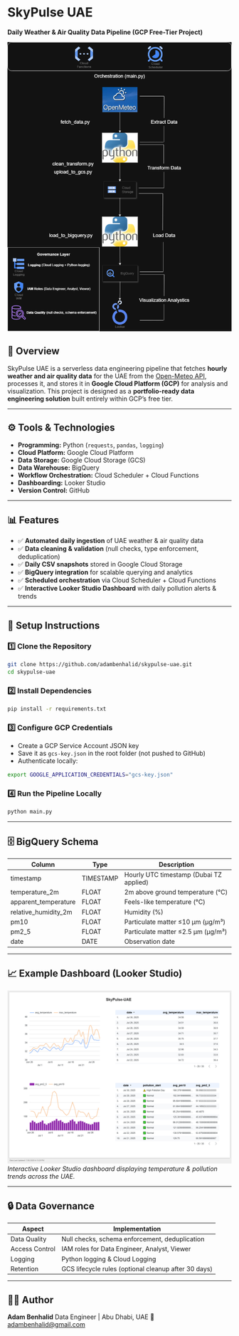 # SkyPulse UAE

**Daily Weather & Air Quality Data Pipeline (GCP Free-Tier Project)**

![Architecture](architecture.png)

## 📌 Overview

SkyPulse UAE is a serverless data engineering pipeline that fetches **hourly weather and air quality data** for the UAE from the [Open-Meteo API](https://open-meteo.com/), processes it, and stores it in **Google Cloud Platform (GCP)** for analysis and visualization.
This project is designed as a **portfolio-ready data engineering solution** built entirely within GCP’s free tier.

---

## ⚙️ Tools & Technologies

* **Programming:** Python (`requests`, `pandas`, `logging`)
* **Cloud Platform:** Google Cloud Platform
* **Data Storage:** Google Cloud Storage (GCS)
* **Data Warehouse:** BigQuery
* **Workflow Orchestration:** Cloud Scheduler + Cloud Functions
* **Dashboarding:** Looker Studio
* **Version Control:** GitHub


---

## 📊 Features

* ✅ **Automated daily ingestion** of UAE weather & air quality data
* ✅ **Data cleaning & validation** (null checks, type enforcement, deduplication)
* ✅ **Daily CSV snapshots** stored in Google Cloud Storage
* ✅ **BigQuery integration** for scalable querying and analytics
* ✅ **Scheduled orchestration** via Cloud Scheduler + Cloud Functions
* ✅ **Interactive Looker Studio Dashboard** with daily pollution alerts & trends

---

## 🚀 Setup Instructions

### 1️⃣ Clone the Repository

```bash
git clone https://github.com/adambenhalid/skypulse-uae.git
cd skypulse-uae
```

### 2️⃣ Install Dependencies

```bash
pip install -r requirements.txt
```

### 3️⃣ Configure GCP Credentials

* Create a GCP Service Account JSON key
* Save it as `gcs-key.json` in the root folder (not pushed to GitHub)
* Authenticate locally:

```bash
export GOOGLE_APPLICATION_CREDENTIALS="gcs-key.json"
```

### 4️⃣ Run the Pipeline Locally

```bash
python main.py
```

---

## 🗄️ BigQuery Schema

| Column                 | Type      | Description                             |
| ---------------------- | --------- | --------------------------------------- |
| timestamp              | TIMESTAMP | Hourly UTC timestamp (Dubai TZ applied) |
| temperature\_2m        | FLOAT     | 2m above ground temperature (°C)        |
| apparent\_temperature  | FLOAT     | Feels-like temperature (°C)             |
| relative\_humidity\_2m | FLOAT     | Humidity (%)                            |
| pm10                   | FLOAT     | Particulate matter ≤10 µm (µg/m³)       |
| pm2\_5                 | FLOAT     | Particulate matter ≤2.5 µm (µg/m³)      |
| date                   | DATE      | Observation date                        |

---

## 📈 Example Dashboard (Looker Studio)

![Dashboard](dashboard.png)
*Interactive Looker Studio dashboard displaying temperature & pollution trends across the UAE.*

---

## 🔒 Data Governance

| Aspect         | Implementation                                       |
| -------------- | ---------------------------------------------------- |
| Data Quality   | Null checks, schema enforcement, deduplication       |
| Access Control | IAM roles for Data Engineer, Analyst, Viewer         |
| Logging        | Python logging & Cloud Logging                       |
| Retention      | GCS lifecycle rules (optional cleanup after 30 days) |

---

## 🧑‍💻 Author

**Adam Benhalid**
Data Engineer | Abu Dhabi, UAE
📧 [adambenhalid@gmail.com](mailto:adambenhalid@gmail.com)

